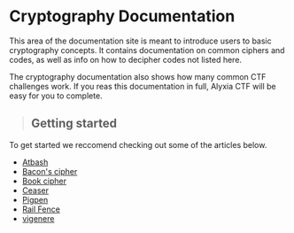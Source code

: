 # Cryptography Documentation

This area of the documentation site is meant to introduce users to basic cryptography concepts. It contains documentation on common ciphers and codes, as well as info on how to decipher codes not listed here. 

The cryptography documentation also shows how many common CTF challenges work. If you reas this documentation in full, Alyxia CTF will be easy for you to complete.

> ## Getting started

To get started we reccomend checking out some of the articles below.

* [Atbash](/cryptography/atbash.md)
* [Bacon's cipher](/cryptography/baconian.md)
* [Book cipher](/cryptography/book.md)
* [Ceaser](/cryptography/ceaser.md)
* [Pigpen](/cryptography/pigpen.md)
* [Rail Fence](/cryptography/rail-fence.md)
* [vigenere](/cryptography/vigenere.md)
